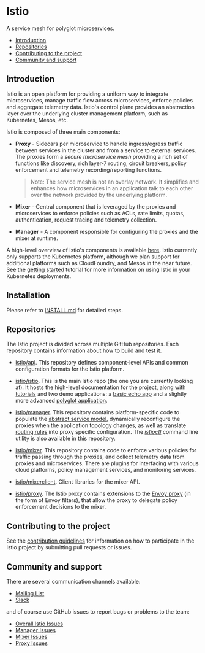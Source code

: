 # Istio
A service mesh for polyglot microservices.

- [Introduction](#introduction)
- [Repositories](#repositories)
- [Contributing to the project](#contributing-to-the-project)
- [Community and support](#community-and-support)

## Introduction

Istio is an open platform for providing a uniform way to integrate
microservices, manage traffic flow across microservices, enforce policies
and aggregate telemetry data. Istio's control plane provides an abstraction
layer over the underlying cluster management platform, such as Kubernetes,
Mesos, etc.

Istio is composed of three main components:

* **Proxy** - Sidecars per microservice to handle ingress/egress traffic
   between services in the cluster and from a service to external
   services. The proxies form a _secure microservice mesh_ providing a rich
   set of functions like discovery, rich layer-7 routing, circuit breakers,
   policy enforcement and telemetry recording/reporting
   functions.

  >  Note: The service mesh is not an overlay network. It
  >  simplifies and enhances how microservices in an application talk to each
  >  other over the network provided by the underlying platform.

* **Mixer** - Central component that is leveraged by the proxies and microservices
   to enforce policies such as ACLs, rate limits, quotas, authentication, request
   tracing and telemetry collection.

* **Manager** - A component responsible for configuring the
  proxies and the mixer at runtime.

     
A high-level overview of Istio's components is available
[here](doc/overview.md). Istio currently only supports the Kubernetes
platform, although we plan support for additional platforms such as
CloudFoundry, and Mesos in the near future. See the
[getting started](doc/getting-started.md) tutorial for more information on
using Istio in your Kubernetes deployments.

## Installation

Please refer to [INSTALL.md](INSTALL.md) for detailed steps.

## Repositories

The Istio project is divided across multiple GitHub repositories. Each
repository contains information about how to build and test it.

- [istio/api](https://github.com/istio/api). This repository defines
component-level APIs and common configuration formats for the Istio platform.

- [istio/istio](README.md). This is the main Istio repo (the one you are
currently looking at). It hosts the high-level documentation for the
project, along with [tutorials](doc/getting-started.md) and two demo
applications: a [basic echo app](demos/apps/simple_echo_app) and a slightly
more advanced [polyglot application](demos/apps/bookinfo).

- [istio/manager](https://github.com/istio/manager). This repository
contains platform-specific code to populate the
[abstract service model](doc/model.md), dynamically reconfigure the proxies
when the application topology changes, as well as translate
[routing rules](doc/rule-dsl.md) into proxy specific configuration.  The
[_istioctl_](doc/istioctl.md) command line utility is also available in
this repository.

- [istio/mixer](https://github.com/istio/mixer). This repository 
contains code to enforce various policies for traffic passing through the
proxies, and collect telemetry data from proxies and microservices. There
are plugins for interfacing with various cloud platforms, policy
management services, and monitoring services.

- [istio/mixerclient](https://github.com/istio/mixerclient). Client libraries
for the mixer API.

- [istio/proxy](https://github.com/istio/proxy). The Istio proxy contains
extensions to the [Envoy proxy](https://github.com/lyft/envoy) (in the form of
Envoy filters), that allow the proxy to delegate policy enforcement
decisions to the mixer.

## Contributing to the project

See the [contribution guidelines](CONTRIBUTING.md) for information on how to
participate in the Istio project by submitting pull requests or issues. 

## Community and support

There are several communication channels available:

- [Mailing List](https://groups.google.com/forum/#!forum/istio-dev)
- [Slack](https://istio-dev.slack.com)

and of course use GitHub issues to report bugs or problems to the team:
 
- [Overall Istio Issues](https://github.com/istio/istio/issues)
- [Manager Issues](https://github.com/istio/manager/issues)
- [Mixer Issues](https://github.com/istio/mixer/issues)
- [Proxy Issues](https://github.com/istio/proxy/issues)
